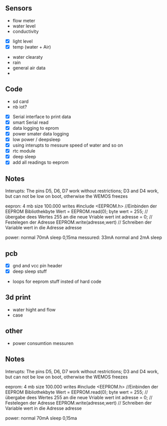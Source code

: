 ## Sensors
-  flow meter
-  water level
-  conductivity
-  [x] light level
-  [x] temp (water + Air)
-  water clearaty
-  rain
-  general air data 
-  

## Code 
-  sd card
-  nb iot?
-  [x] Serial interface to print data
-  [x] smart Serial read
-  [x] data logging to eprom
-  [x] power smater data logging
-  [x] low power / deepsleep
-  [x] using interupts to messure speed of water and so on
-  [x] rtc module
-  [x] deep sleep
-  [x] add all readings to eeprom

## Notes
Interupts: The pins D5, D6, D7 work without restrictions; D3 and D4 work, but can not be low on boot, otherwise the WEMOS freezes

eepron: 4 mb size 100.000 writes 
        #include <EEPROM.h> //Einbinden der EEPROM Bibliothekbyte 
        Wert = EEPROM.read(0);
        byte wert = 255;            // übergabe dees Wertes 255 an die neue Vriable wert
        int adresse = 0;            // Festelegen der Adresse
        EEPROM.write(adresse,wert)  // Schreiben der Variable wert in die Adresse adresse

power: normal 70mA sleep 0,15ma
messured: 33mA normal and 2mA sleep


## pcb
-  [x] gnd and vcc pin header
-  [x] deep sleep stuff
-  loops for eeprom stuff insted of hard code


## 3d print
-  water hight and flow
-  case

## other
-  power consumtion messuren

## Notes
Interupts: The pins D5, D6, D7 work without restrictions; D3 and D4 work, but can not be low on boot, otherwise the WEMOS freezes

eeprom: 4 mb size 100.000 writes 
        #include <EEPROM.h> //Einbinden der EEPROM Bibliothekbyte 
        Wert = EEPROM.read(0);
        byte wert = 255;            // übergabe dees Wertes 255 an die neue Vriable wert
        int adresse = 0;            // Festelegen der Adresse
        EEPROM.write(adresse,wert)  // Schreiben der Variable wert in die Adresse adresse

power: normal 70mA sleep 0,15ma